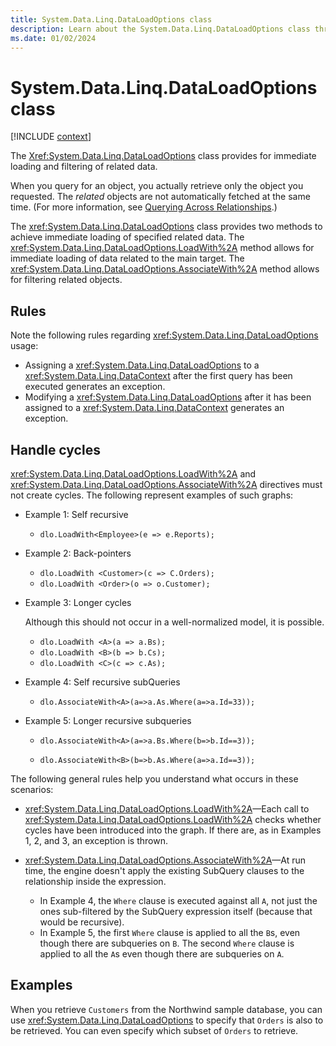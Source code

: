 ```yaml
---
title: System.Data.Linq.DataLoadOptions class
description: Learn about the System.Data.Linq.DataLoadOptions class through these additional API remarks.
ms.date: 01/02/2024
---
```

# System.Data.Linq.DataLoadOptions class

[!INCLUDE [context](includes/context.md)]

The <Xref:System.Data.Linq.DataLoadOptions> class provides for immediate loading and filtering of related data.

When you query for an object, you actually retrieve only the object you requested. The *related* objects are not automatically fetched at the same time. (For more information, see [Querying Across Relationships](../../framework/data/adonet/sql/linq/querying-across-relationships.md).)

The <xref:System.Data.Linq.DataLoadOptions> class provides two methods to achieve immediate loading of specified related data. The <xref:System.Data.Linq.DataLoadOptions.LoadWith%2A> method allows for immediate loading of data related to the main target. The <xref:System.Data.Linq.DataLoadOptions.AssociateWith%2A> method allows for filtering related objects.

## Rules

Note the following rules regarding <xref:System.Data.Linq.DataLoadOptions> usage:

- Assigning a <xref:System.Data.Linq.DataLoadOptions> to a <xref:System.Data.Linq.DataContext> after the first query has been executed generates an exception.
- Modifying a <xref:System.Data.Linq.DataLoadOptions> after it has been assigned to a <xref:System.Data.Linq.DataContext> generates an exception.

## Handle cycles

<xref:System.Data.Linq.DataLoadOptions.LoadWith%2A> and <xref:System.Data.Linq.DataLoadOptions.AssociateWith%2A> directives must not create cycles. The following represent examples of such graphs:

- Example 1: Self recursive

  - `dlo.LoadWith<Employee>(e => e.Reports);`

- Example 2: Back-pointers

  - `dlo.LoadWith <Customer>(c => C.Orders);`
  - `dlo.LoadWith <Order>(o => o.Customer);`

- Example 3: Longer cycles

  Although this should not occur in a well-normalized model, it is possible.

  - `dlo.LoadWith <A>(a => a.Bs);`
  - `dlo.LoadWith <B>(b => b.Cs);`
  - `dlo.LoadWith <C>(c => c.As);`

- Example 4: Self recursive subQueries

  - `dlo.AssociateWith<A>(a=>a.As.Where(a=>a.Id=33));`

- Example 5: Longer recursive subqueries

  - `dlo.AssociateWith<A>(a=>a.Bs.Where(b=>b.Id==3));`

  - `dlo.AssociateWith<B>(b=>b.As.Where(a=>a.Id==3));`

The following general rules help you understand what occurs in these scenarios:

- <xref:System.Data.Linq.DataLoadOptions.LoadWith%2A>&mdash;Each call to <xref:System.Data.Linq.DataLoadOptions.LoadWith%2A> checks whether cycles have been introduced into the graph. If there are, as in Examples 1, 2, and 3, an exception is thrown.

- <xref:System.Data.Linq.DataLoadOptions.AssociateWith%2A>&mdash;At run time, the engine doesn't apply the existing SubQuery clauses to the relationship inside the expression.

  - In Example 4, the `Where` clause is executed against all `A`, not just the ones sub-filtered by the SubQuery expression itself (because that would be recursive).
  - In Example 5, the first `Where` clause is applied to all the `B`s, even though there are subqueries on `B`. The second `Where` clause is applied to all the `A`s even though there are subqueries on `A`.

## Examples

When you retrieve `Customers` from the Northwind sample database, you can use <xref:System.Data.Linq.DataLoadOptions> to specify that `Orders` is also to be retrieved. You can even specify which subset of `Orders` to retrieve.
